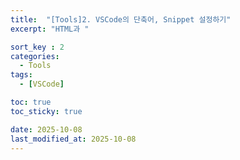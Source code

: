 ```yaml
---
title:  "[Tools]2. VSCode의 단축어, Snippet 설정하기"
excerpt: "HTML과 "

sort_key : 2
categories:
  - Tools
tags:
  - [VSCode]

toc: true
toc_sticky: true

date: 2025-10-08
last_modified_at: 2025-10-08
---
```

